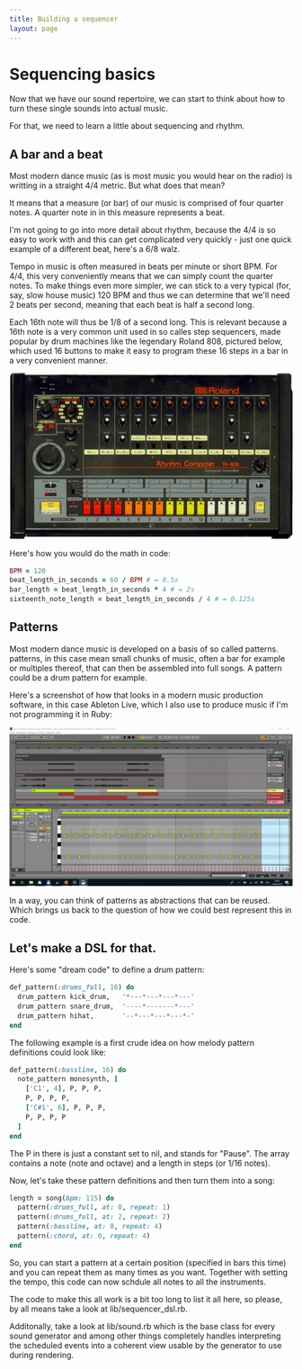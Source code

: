 ```yaml
---
title: Building a sequencer
layout: page
---
```

# Sequencing basics

Now that we have our sound repertoire, we can start to think about how to turn these single sounds into actual music.

For that, we need to learn a little about sequencing and rhythm.

## A bar and a beat

Most modern dance music (as is most music you would hear on the radio) is writting in a straight 4/4 metric. But what does that mean?

It means that a measure (or bar) of our music is comprised of four quarter notes. A quarter note in in this measure represents a beat.

I'm not going to go into more detail about rhythm, because the 4/4 is so easy to work with and this can get complicated very quickly - just one quick example of a different beat, here's a 6/8 walz.

Tempo in music is often measured in beats per minute or short BPM. For 4/4, this very conveniently means that we can simply count the quarter notes. To make things even more simpler, we can stick to a very typical (for, say, slow house music) 120 BPM and thus we can determine that we'll need 2 beats per second, meaning that each beat is half a second long.

Each 16th note will thus be 1/8 of a second long. This is relevant because a 16th note is a very common unit used in so calles step sequencers, made popular by drum machines like the legendary Roland 808, pictured below, which used 16 buttons to make it easy to program these 16 steps in a bar in a very convenient manner.

![The Roland 808](images/roland_808.jpg)

Here's how you would do the math in code:

``` ruby
BPM = 120
beat_length_in_seconds = 60 / BPM # = 0.5s
bar_length = beat_length_in_seconds * 4 # = 2s
sixteenth_note_length = beat_length_in_seconds / 4 # = 0.125s

```

## Patterns

Most modern dance music is developed on a basis of so called patterns. patterns, in this case mean small chunks of music, often a bar for example or multiples thereof, that can then be assembled into full songs. A pattern could be a drum pattern for example.

Here's a screenshot of how that looks in a modern music production software, in this case Ableton Live, which I also use to produce music if I'm not programming it in Ruby:

![Screenshot of the arrange view of Ableton Live](../presentation/images/notes_patterns_songs.png)

In a way, you can think of patterns as abstractions that can be reused. Which brings us back to the question of how we could best represent this in code.

## Let's make a DSL for that.

Here's some "dream code" to define a drum pattern:

``` ruby
def_pattern(:drums_full, 16) do
  drum_pattern kick_drum,   '*---*---*---*---'
  drum_pattern snare_drum,  '----*-------*---'
  drum_pattern hihat,       '--*---*---*---*-'
end
```

The following example is a first crude idea on how melody pattern definitions could look like:

``` ruby
def_pattern(:bassline, 16) do
  note_pattern monosynth, [
    ['C1', 4], P, P, P,
    P, P, P, P,
    ['C#1', 6], P, P, P,
    P, P, P, P
  ]
end
```

The P in there is just a constant set to nil, and stands for "Pause". The array contains a note (note and octave) and a length in steps (or 1/16 notes).

Now, let's take these pattern definitions and then turn them into a song:

``` ruby
length = song(bpm: 115) do
  pattern(:drums_full, at: 0, repeat: 1)
  pattern(:drums_full, at: 2, repeat: 2)
  pattern(:bassline, at: 0, repeat: 4)
  pattern(:chord, at: 0, repeat: 4)
end
```

So, you can start a pattern at a certain position (specified in bars this time) and you can repeat them as many times as you want. Together with setting the tempo, this code can now schdule all notes to all the instruments.

The code to make this all work is a bit too long to list it all here, so please, by all means take a look at lib/sequencer_dsl.rb.

Additonally, take a look at lib/sound.rb which is the base class for every sound generator and among other things completely handles interpreting the scheduled events into a coherent view usable by the generator to use during rendering.


